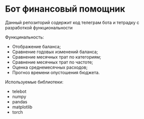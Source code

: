 # Бот финансовый помощник


Данный репозиторий содержит код телеграм бота и тетрадку с разработкой функциональности


Функцинальность:
- Отображение баланса;
- Сравнение годовых изменений баланса;
- Сравнение месячных трат по категориям;
- Сравнение месячных трат по частоте;
- Оценка среднемесячных расходов;
- Прогноз времени опустошения бюджета.

Используемые библиотеки:
- telebot
- numpy
- pandas
- matplotlib
- torch